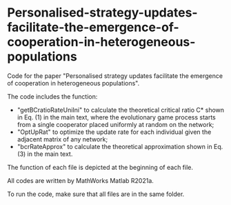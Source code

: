 # Personalised-strategy-updates-facilitate-the-emergence-of-cooperation-in-heterogeneous-populations


Code for the paper "Personalised strategy updates facilitate the emergence of cooperation in heterogeneous populations".

The code includes the function:

- "getBCratioRateUniIni" to calculate the theoretical critical ratio C* shown in Eq. (1) in the main text, where the evolutionary game process starts from a single cooperator placed uniformly at random on the network;
- "OptUpRat" to optimize the update rate for each individual given the adjacent matrix of any network;
- "bcrRateApprox" to calculate the theoretical approximation shown in Eq. (3) in the main text.

The function of each file is depicted at the beginning of each file.

All codes are written by MathWorks Matlab R2021a.

To run the code, make sure that all files are in the same folder.
